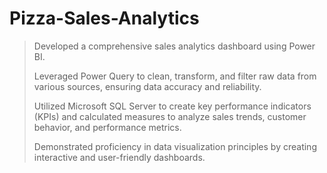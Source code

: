 # Pizza-Sales-Analytics
>	Developed a comprehensive sales analytics dashboard using Power BI.
>
> Leveraged Power Query to clean, transform, and filter raw data from various sources, ensuring data accuracy and reliability.
>
> Utilized  Microsoft SQL Server to create key performance indicators (KPIs) and calculated measures to analyze sales trends, customer behavior, and performance metrics.
>
> Demonstrated proficiency in data visualization principles by creating interactive and user-friendly dashboards.
